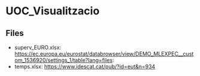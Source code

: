 # UOC_Visualitzacio 

## Files
- superv_EURO.xlsx: https://ec.europa.eu/eurostat/databrowser/view/DEMO_MLEXPEC__custom_1536920/settings_1/table?lang=files:
- temps.xlsx:  https://www.idescat.cat/pub/?id=eut&n=934
